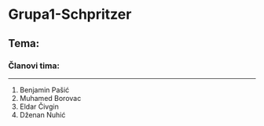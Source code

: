 # Grupa1-Schpritzer
Tema: 
-------------------------
### Članovi tima:
-------------------------
1. Benjamin Pašić
2. Muhamed Borovac
3. Eldar Čivgin
4. Dženan Nuhić
